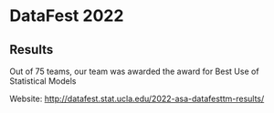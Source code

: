 # DataFest 2022

## Results

Out of 75 teams, our team was awarded the award for Best Use of Statistical Models

Website: http://datafest.stat.ucla.edu/2022-asa-datafesttm-results/
